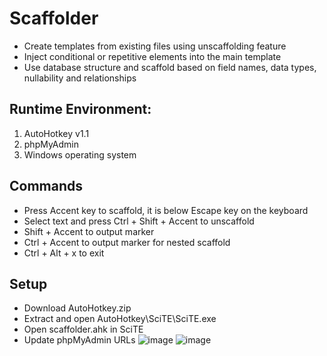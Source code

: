 # Scaffolder

- Create templates from existing files using unscaffolding feature
- Inject conditional or repetitive elements into the main template
- Use database structure and scaffold based on field names, data types, nullability and relationships

## Runtime Environment:

1. AutoHotkey v1.1
2. phpMyAdmin
3. Windows operating system


## Commands

- Press Accent key to scaffold, it is below Escape key on the keyboard
- Select text and press Ctrl + Shift + Accent to unscaffold
- Shift + Accent to output marker
- Ctrl + Accent to output marker for nested scaffold
- Ctrl + Alt + x to exit

## Setup

- Download AutoHotkey.zip
- Extract and open AutoHotkey\SciTE\SciTE.exe
- Open scaffolder.ahk in SciTE
- Update phpMyAdmin URLs
![image](https://user-images.githubusercontent.com/16064343/170838065-f439ad0d-038c-40af-80e2-a4b80ae03fbe.png)
![image](https://user-images.githubusercontent.com/16064343/170838118-a684e53e-d41c-44ca-90c3-147529a15fe1.png)

